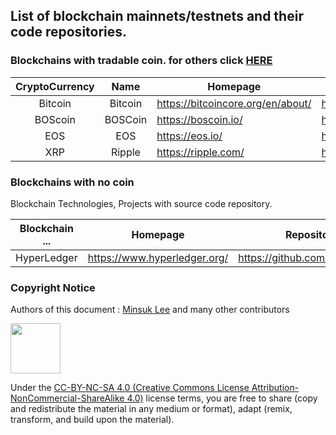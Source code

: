## List of blockchain mainnets/testnets and their code repositories.

### Blockchains with tradable coin. for others click [HERE](#Blockchains-with-no-coin)

| CryptoCurrency | Name | Homepage | Repository |
|:---:|:---:|---|---|
| Bitcoin | Bitcoin | https://bitcoincore.org/en/about/ | https://github.com/bitcoin/bitcoin/ |
| BOScoin | BOSCoin| https://boscoin.io/ | https://github.com/bosnet/ |
| EOS     | EOS | https://eos.io/ | https://github.com/EOSIO/ |
| XRP | Ripple | https://ripple.com/ | https://github.com/ripple |

### Blockchains with no coin

Blockchain Technologies, Projects with source code repository.

| Blockchain ... | Homepage | Repository |
|:---:|---|---|
| HyperLedger | https://www.hyperledger.org/ | https://github.com/hyperledger |

### Copyright Notice

Authors of this document : [Minsuk Lee](mailto:ykhl1itj@gmail.com) and many other contributors

<img src="https://mirrors.creativecommons.org/presskit/buttons/88x31/png/by-nc-sa.png" width="80px"></img> 

Under the [CC-BY-NC-SA 4.0 (Creative Commons License Attribution-NonCommercial-ShareAlike 4.0)](https://creativecommons.org/licenses/by-nc-sa/4.0/legalcode) license terms, you are free to share (copy and redistribute the material in any medium or format), adapt (remix, transform, and build upon the material).
